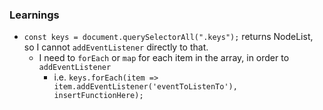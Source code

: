 ### Learnings

- `const keys = document.querySelectorAll(".keys");` returns NodeList, so I cannot `addEventListener` directly to that.
  - I need to `forEach` or `map` for each item in the array, in order to `addEventListener`
    - i.e. `keys.forEach(item => item.addEventListener('eventToListenTo'), insertFunctionHere);`
